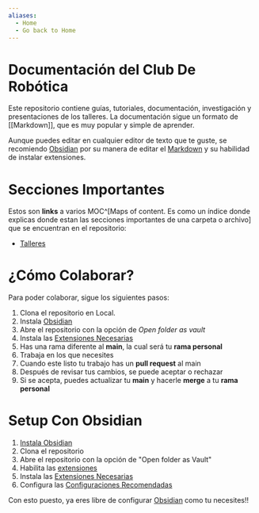 ```yaml
---
aliases:
  - Home
  - Go back to Home
---
```

# Documentación del Club De Robótica

Este repositorio contiene guías, tutoriales, documentación, investigación y presentaciones de los talleres. La documentación sigue un formato de [[Markdown]], que es muy popular y simple de aprender.

Aunque puedes editar en cualquier editor de texto que te guste, se recomiendo [Obsidian](documentation/Obsidian.md) por su manera de editar el [Markdown](Markdown) y su habilidad de instalar extensiones.

# Secciones Importantes

Estos son **links** a varios MOC^[Maps of content. Es como un índice donde explicas donde estan las secciones importantes de una carpeta o archivo] que se encuentran en el repositorio:

- [Talleres](talleres/Talleres%20MOC.md)

# ¿Cómo Colaborar?

Para poder colaborar, sigue los siguientes pasos:

1. Clona el repositorio en Local.
2. Instala [Obsidian](documentation/Obsidian.md)
3. Abre el repositorio con la opción de *Open folder as vault*
4. Instala las [Extensiones Necesarias](README.md#Extensiones%20Necesarias)
5. Has una rama diferente al **main**, la cual será tu **rama personal**
6. Trabaja en los que necesites
7. Cuando este listo tu trabajo has un **pull request** al main
8. Después de revisar tus cambios, se puede aceptar o rechazar
9. Si se acepta, puedes actualizar tu **main** y hacerle **merge** a tu **rama personal**

# Setup Con Obsidian

1. [Instala Obsidian](documentation/Obsidian.md#Setup%20Obsidian)
2. Clona el repositorio
3. Abre el repositorio con la opción de "Open folder as Vault"
4. Habilita las [extensiones](documentation/Obsidian.md#Extensiones)
5. Instala las [Extensiones Necesarias](Extensiones%20Necesarias.md)
6. Configura las [Configuraciones Recomendadas](documentation/Obsidian.md#Configuraciones%20Recomendadas)

Con esto puesto, ya eres libre de configurar [Obsidian](documentation/Obsidian.md) como tu necesites!!